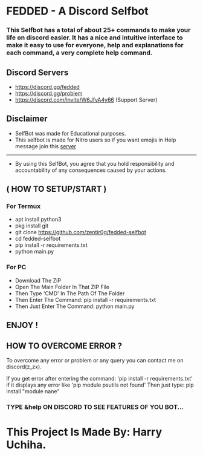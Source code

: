 # FEDDED - A Discord Selfbot

### This Selfbot has a total of about 25+ commands to make your life on discord easier. It has a nice and intuitive interface to make it easy to use for everyone, help and explanations for each command, a very complete help command.

## Discord Servers
- https://discord.gg/fedded
- https://discord.gg/problem
- https://discord.com/invite/W6JfvA4y66 (Support Server)

## Disclaimer

- SelfBot was made for Educational purposes.
- This selfbot is made for Nitro users so if you want emojis in Help message join this [server](https://discord.com/invite/W6JfvA4y66)
__________________________________________________
- By using this SelfBot, you agree that you hold responsibility and accountability of any consequences caused by your actions.

## ( HOW TO SETUP/START )

### For Termux
- apt install python3
- pkg install git
- git clone https://github.com/zentir0g/fedded-selfbot
- cd fedded-selfbot
- pip install -r requirements.txt
- python main.py

### For PC
- Download The ZiP
- Open The Main Folder In That ZIP File
- Then Type 'CMD' In The Path Of The Folder
- Then Enter The Command: pip install -r requirements.txt
- Then Just Enter The Command: python main.py

## ENJOY !

## HOW TO OVERCOME ERROR ?

To overcome any error or problem or any query you can contact me on discord(z_zx).

If you get error after entering the command: 'pip install -r requirements.txt' if it displays any error like 'pip module psutils not found' Then just type: pip install "module nane" 

### TYPE &help ON DISCORD TO SEE FEATURES OF YOU BOT...

# This Project Is Made By: Harry Uchiha.
